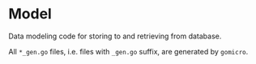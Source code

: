 # Model

Data modeling code for storing to and retrieving from database.

All `*_gen.go` files, i.e. files with `_gen.go` suffix, are generated by `gomicro`.
